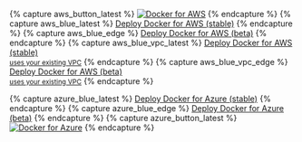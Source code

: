 {% capture aws_button_latest %}
<a href="https://console.aws.amazon.com/cloudformation/home#/stacks/new?stackName=Docker&templateURL=https://editions-us-east-1.s3.amazonaws.com/aws/stable/Docker.tmpl" data-rel="Stable-2" target="blank" class="aws-deploy">![Docker for AWS](https://s3.amazonaws.com/cloudformation-examples/cloudformation-launch-stack.png)</a>
{% endcapture %}
{% capture aws_blue_latest %}
<a class="button darkblue-btn aws-deploy" href="https://console.aws.amazon.com/cloudformation/home#/stacks/new?stackName=Docker&templateURL=https://editions-us-east-1.s3.amazonaws.com/aws/stable/Docker.tmpl" data-rel="Stable-2" target="blank">Deploy Docker for AWS (stable)</a>
{% endcapture %}
{% capture aws_blue_edge %}
<a class="button darkblue-btn aws-deploy" href="https://console.aws.amazon.com/cloudformation/home#/stacks/new?stackName=Docker&templateURL=https://editions-us-east-1.s3.amazonaws.com/aws/edge/Docker.tmpl" data-rel="Beta-18" target="blank">Deploy Docker for AWS (beta)</a>
{% endcapture %}
{% capture aws_blue_vpc_latest %}
<a class="button darkblue-btn aws-deploy" href="https://console.aws.amazon.com/cloudformation/home#/stacks/new?stackName=Docker&templateURL=https://editions-us-east-1.s3.amazonaws.com/aws/stable/Docker-no-vpc.tmpl" data-rel="Stable-1" target="blank">Deploy Docker for AWS (stable)<br/><small>uses your existing VPC</small></a>
{% endcapture %}
{% capture aws_blue_vpc_edge %}
<a class="button darkblue-btn aws-deploy" href="https://console.aws.amazon.com/cloudformation/home#/stacks/new?stackName=Docker&templateURL=https://editions-us-east-1.s3.amazonaws.com/aws/edge/Docker-no-vpc.tmpl" data-rel="Beta-18" target="blank">Deploy Docker for AWS (beta)<br/><small>uses your existing VPC</small></a>
{% endcapture %}

{% capture azure_blue_latest %}
<a class="button darkblue-btn azure-deploy" href="https://portal.azure.com/#create/Microsoft.Template/uri/https%3A%2F%2Fdownload.docker.com%2Fazure%2Fstable%2FDocker.tmpl" data-rel="Stable-2" target="blank">Deploy Docker for Azure (stable)</a>
{% endcapture %}
{% capture azure_blue_edge %}
<a class="button darkblue-btn azure-deploy" href="https://portal.azure.com/#create/Microsoft.Template/uri/https%3A%2F%2Fdownload.docker.com%2Fazure%2Fedge%2FDocker.tmpl" data-rel="Beta-18" target="blank">Deploy Docker for Azure (beta)</a>
{% endcapture %}
{% capture azure_button_latest %}
<a href="https://portal.azure.com/#create/Microsoft.Template/uri/https%3A%2F%2Fdownload.docker.com%2Fazure%2Fstable%2FDocker.tmpl" data-rel="Stable-2" target="_blank" class="azure-deploy">![Docker for Azure](http://azuredeploy.net/deploybutton.png)</a>
{% endcapture %}
